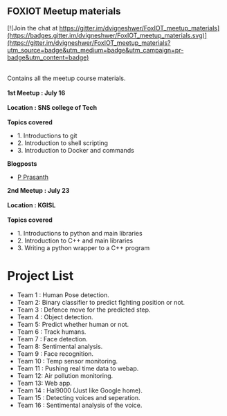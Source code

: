 <h2>FOXIOT Meetup materials</h2>


[![Join the chat at https://gitter.im/dvigneshwer/FoxIOT_meetup_materials](https://badges.gitter.im/dvigneshwer/FoxIOT_meetup_materials.svg)](https://gitter.im/dvigneshwer/FoxIOT_meetup_materials?utm_source=badge&utm_medium=badge&utm_campaign=pr-badge&utm_content=badge)
<br><br>
<p>
Contains all the meetup course materials.
<br><br>
<strong>1st Meetup : July 16 </strong>
<br><br>
<strong>Location : SNS college of Tech </strong>
<br><br>
<strong>Topics covered </strong>
<ul>
<li>1. Introductions to git</li>
<li>2. Introduction to shell scripting</li>
<li>3. Introduction to Docker and commands</li>
</ul>
<strong>Blogposts</strong>
<ul>
<li><a href="http://foxprasanth.github.io/events/2016/07/16/MozTN-IoTmeetup1/">P Prasanth</a></li>
</ul>
<strong>2nd Meetup : July 23 </strong>
<br><br>
<strong>Location : KGISL </strong>
<br><br>
<strong>Topics covered </strong>
<ul>
<li>1. Introductions to python and main libraries</li>
<li>2. Introduction to C++ and main libraries</li>
<li>3. Writing a python wrapper to a C++ program</li>
</ul>

</p>
<h1> Project List </h1>
<ul>
<li>Team 1 : Human Pose detection.</li>
<li>Team 2: Binary classifier to predict fighting position or not.</li>
<li>Team 3 : Defence move for the predicted step.</li>
<li>Team 4 : Object detection.</li>
<li>Team 5: Predict whether human or not.</li>
<li>Team 6 : Track humans.</li>
<li>Team 7 : Face detection.</li>
<li>Team 8: Sentimental analysis.</li>
<li>Team 9 : Face recognition.</li>
<li>Team 10 : Temp sensor monitoring.</li>
<li>Team 11 : Pushing real time data to webap.</li>
<li>Team 12: Air pollution monitoring.</li>
<li>Team 13: Web app.</li>
<li>Team 14 : Hal9000 (Just like Google home).</li>
<li>Team 15 : Detecting voices and seperation.</li>
<li>Team 16 : Sentimental analysis of the voice.</li>
</ul>


